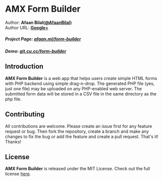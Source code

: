 AMX Form Builder
==============

Author: **Afaan Bilal([@AfaanBilal](https://github.com/AfaanBilal))**   
Author URL: **[Google+](https://google.com/+AfaanBilal)**

##### Project Page: [afaan.ml/form-builder](https://afaan.ml/form-builder)
##### Demo: [git.cu.cc/form-builder](http://git.cu.cc/form-builder)

## Introduction
**AMX Form Builder** is a web app that helps users create simple HTML forms with 
PHP backend using simple drag-n-drop. The generated PHP file (yes, just *one* file) 
may be uploaded on any PHP-enabled web server. The submitted form data will be stored 
in a CSV file in the same directory as the php file.

## Contributing
All contributions are welcome. Please create an issue first for any feature request
or bug. Then fork the repository, create a branch and make any changes to fix the bug 
or add the feature and create a pull request. That's it!
Thanks!

## License
**AMX Form Builder** is released under the MIT License.
Check out the full license [here](LICENSE).
